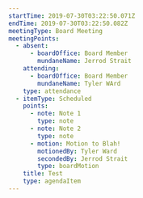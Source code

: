 ```yaml
---
startTime: 2019-07-30T03:22:50.071Z
endTime: 2019-07-30T03:22:50.082Z
meetingType: Board Meeting
meetingPoints:
  - absent:
      - boardOffice: Board Member
        mundaneName: Jerrod Strait
    attending:
      - boardOffice: Board Member
        mundaneName: Tyler WArd
    type: attendance
  - itemType: Scheduled
    points:
      - note: Note 1
        type: note
      - note: Note 2
        type: note
      - motion: Motion to Blah!
        motionedBy: Tyler Ward
        secondedBy: Jerrod Strait
        type: boardMotion
    title: Test
    type: agendaItem
---
```


